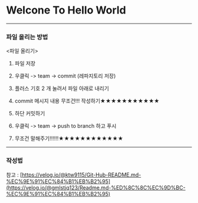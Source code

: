 # Welcone To Hello World

---
### 파일 올리는 방법
<파일 올리기>
1. 파일 저장
2. 우클릭 -> team -> commit (레파지토리 저장)
3. 플러스 기호 2 개 눌려서 파일 아래로 내리기
4. commit 메시지 내용 무조건!!! 작성하기★★★★★★★★★★★

5. 하단 커밋하기
6. 우클릭 -> team -> push to branch 하고 푸시
7. 무조건 말해주기!!!!!!★★★★★★★★★★★★
---
### 작성법
참고 : [https://velog.io/@ktw9115/Git-Hub-README.md-%EC%9E%91%EC%84%B1%EB%B2%95](https://velog.io/@gmlstjq123/Readme.md-%ED%8C%8C%EC%9D%BC-%EC%9E%91%EC%84%B1%EB%B2%95)
